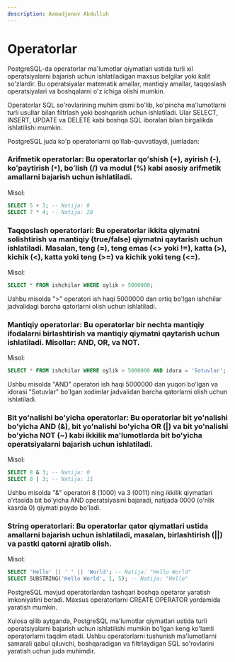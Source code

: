 ```yaml
---
description: Axmadjonov Abdulloh
---
```


# Operatorlar

PostgreSQL-da operatorlar ma'lumotlar qiymatlari ustida turli xil operatsiyalarni bajarish uchun ishlatiladigan maxsus belgilar yoki kalit so'zlardir. Bu operatsiyalar matematik amallar, mantiqiy amallar, taqqoslash operatsiyalari va boshqalarni o'z ichiga olishi mumkin.

Operatorlar SQL so'rovlarining muhim qismi bo'lib, ko'pincha ma'lumotlarni turli usullar bilan filtrlash yoki boshqarish uchun ishlatiladi. Ular SELECT, INSERT, UPDATE va DELETE kabi boshqa SQL iboralari bilan birgalikda ishlatilishi mumkin.

PostgreSQL juda ko'p operatorlarni qo'llab-quvvatlaydi, jumladan:

### Arifmetik operatorlar: Bu operatorlar qoʻshish (+), ayirish (-), koʻpaytirish (`*`), boʻlish (/) va modul (%) kabi asosiy arifmetik amallarni bajarish uchun ishlatiladi.
Misol:
```sql
SELECT 5 + 3; -- Natija: 8
SELECT 7 * 4; -- Natija: 28
```
### Taqqoslash operatorlari:  Bu operatorlar ikkita qiymatni solishtirish va mantiqiy (true/false) qiymatni qaytarish uchun ishlatiladi. Masalan, teng (=), teng emas (<> yoki !=), katta (>), kichik (<), katta yoki teng (>=) va kichik yoki teng (<=).
Misol:
```sql
SELECT * FROM ishchilar WHERE oylik > 5000000;
```
Ushbu misolda ">" operatori ish haqi 5000000 dan ortiq bo'lgan ishchilar jadvalidagi barcha qatorlarni olish uchun ishlatiladi.

### Mantiqiy operatorlar: Bu operatorlar bir nechta mantiqiy ifodalarni birlashtirish va mantiqiy qiymatni qaytarish uchun ishlatiladi. Misollar: AND, OR, va NOT.
Misol:
```sql
SELECT * FROM ishchilar WHERE oylik > 5000000 AND idora = 'Sotuvlar';
```
Ushbu misolda "AND" operatori ish haqi 5000000 dan yuqori bo'lgan va idorasi "Sotuvlar" bo'lgan xodimlar jadvalidan barcha qatorlarni olish uchun ishlatiladi.

### Bit yo'nalishi bo'yicha operatorlar: Bu operatorlar bit yo'nalishi bo'yicha AND (&), bit yo'nalishi bo'yicha OR (|) va bit yo'nalishi bo'yicha NOT (~) kabi ikkilik ma'lumotlarda bit bo'yicha operatsiyalarni bajarish uchun ishlatiladi.
Misol:
```sql
SELECT 8 & 3; -- Natija: 0 
SELECT 8 | 3; -- Natija: 11
```
Ushbu misolda "&" operatori 8 (1000) va 3 (0011) ning ikkilik qiymatlari o'rtasida bit bo'yicha AND operatsiyasini bajaradi, natijada 0000 (o'nlik kasrda 0) qiymati paydo bo'ladi.

### String operatorlari: Bu operatorlar qator qiymatlari ustida amallarni bajarish uchun ishlatiladi, masalan, birlashtirish (||) va pastki qatorni ajratib olish.
Misol:
```sql
SELECT 'Hello' || ' ' || 'World'; -- Natija: "Hello World"    
SELECT SUBSTRING('Hello World', 1, 5); -- Natija: "Hello"
```


PostgreSQL mavjud operatorlardan tashqari boshqa opetaror yaratish imkoniyatini beradi. Maxsus operatorlarni CREATE OPERATOR yordamida yaratish mumkin.

Xulosa qilib aytganda, PostgreSQL ma'lumotlar qiymatlari ustida turli operatsiyalarni bajarish uchun ishlatilishi mumkin bo'lgan keng ko'lamli operatorlarni taqdim etadi. Ushbu operatorlarni tushunish ma'lumotlarni samarali qabul qiluvchi, boshqaradigan va filtrlaydigan SQL so'rovlarini yaratish uchun juda muhimdir.
